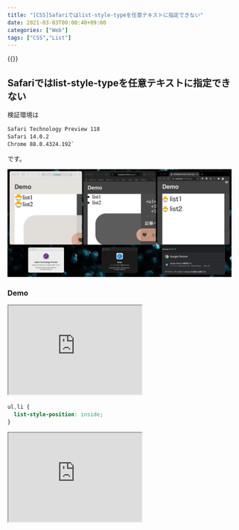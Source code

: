 ```yaml
---
title: "[CSS]Safariではlist-style-typeを任意テキストに指定できない"
date: 2021-03-03T00:00:40+09:00
categories: ["Web"]
tags: ["CSS","List"]
---
```


{{<ad>}}

## Safariではlist-style-typeを任意テキストに指定できない



検証環境は

```txt
Safari Technology Preview 118
Safari 14.0.2
Chrome 88.0.4324.192`
```

です。

![](../../../images/css-list-style-type-txt-bugsafari-1.png)

### Demo

<iframe class=codepen height=200 src="https://mineditor.github.io/?h=%253Cul%253E%250A%2520%2520%253Cli%253Elist1%253C%2Fli%253E%250A%2520%2520%253Cli%253Elist2%253C%2Fli%253E%250A%253C%2Ful%253E&c=ul%2520%257B%250A%2520%2520list-style-type%3A%2520%27%25F0%259F%2590%25A3%27%3B%250A%2520%2520list-style-position%3A%2520inside%3B%250A%257D&j=none&s=30"></iframe>



```css
ul,li {
  list-style-position: inside;
}
```





<iframe class=codepen height=200 src="https://mineditor.github.io/?h=%2520%2520%253Cul%253E%250A%2520%2520%2520%2520%253Cli%253Elist1%253C%2Fli%253E%250A%2520%2520%2520%2520%253Cli%253Elist2%253C%2Fli%253E%250A%2520%2520%2520%2520%253Cli%253Elist3%253C%2Fli%253E%250A%2520%2520%253C%2Ful%253E&c=ul%2520%257B%250A%2520%2520list-style-position%3A%2520inside%3B%250A%2520%2520%2F%2F%25E7%25B7%25A8%25E9%259B%2586%25E5%258F%25AF%25E8%2583%25BD%25E3%2581%25A7%25E3%2581%2599%25E5%25AE%259F%25E9%259A%259B%25E3%2581%25AB%25E6%25B6%2588%25E3%2581%2597%25E3%2581%25A6%25E3%2581%25BF%25E3%2581%25A6%25E3%2581%258F%25E3%2581%25A0%25E3%2581%2595%25E3%2581%2584%250A%257D&j=none&s=30"></iframe>